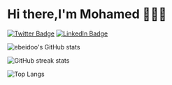 # Hi there,I'm Mohamed 👋🧑‍💻

[![Twitter Badge](https://img.shields.io/badge/Twitter-Profile-informational?style=for-the-badge&logo=twitter&logoColor=1CA2F1&color=1CA2F1)](https://twitter.com/ebeidoo)
[![LinkedIn Badge](https://img.shields.io/badge/LinkedIn-Profile-informational?style=for-the-badge&logo=linkedin&logoColor=0D76A8&color=0D76A8)](https://www.linkedin.com/in/mohamed-ebeid-a726b6146/)

![ebeidoo's GitHub stats](https://github-readme-stats.vercel.app/api?username=ebeidoo)
 
![GitHub streak stats](https://streak-stats.demolab.com/?user=ebeidoo)  

![Top Langs](https://github-readme-stats.vercel.app/api/top-langs/?username=ebeidoo&layout=compact)
